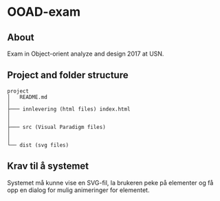 # OOAD-exam
## About
Exam in Object-orient analyze and design 2017 at USN. 

## Project and folder structure 
```
project
│   README.md
│
├─── innlevering (html files) index.html
│    
│ 
├─── src (Visual Paradigm files)
│   
│
└── dist (svg files)
```

## Krav til å systemet
Systemet må kunne vise en SVG-fil, la brukeren peke på elementer og få opp en dialog for mulig animeringer for elementet.  
